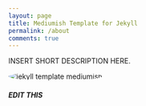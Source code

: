 ```yaml
---
layout: page
title: Mediumish Template for Jekyll
permalink: /about
comments: true
---
```


<div class="row justify-content-between">
  <div class="col-md-8 pr-5">
    <p> INSERT SHORT DESCRIPTION HERE. </p>

  <p class="mb-5"><img class="shadow-lg" src="{{site.baseurl}}/assets/images/Sara Stegman.png" alt="jekyll template mediumish" style="border-radius: 50%;" /></p>

  <div class="col-md-4">
    <div class="sticky-top sticky-top-80">
      <h5>EDIT THIS</h5>
    </div>
  </div>
</div>
